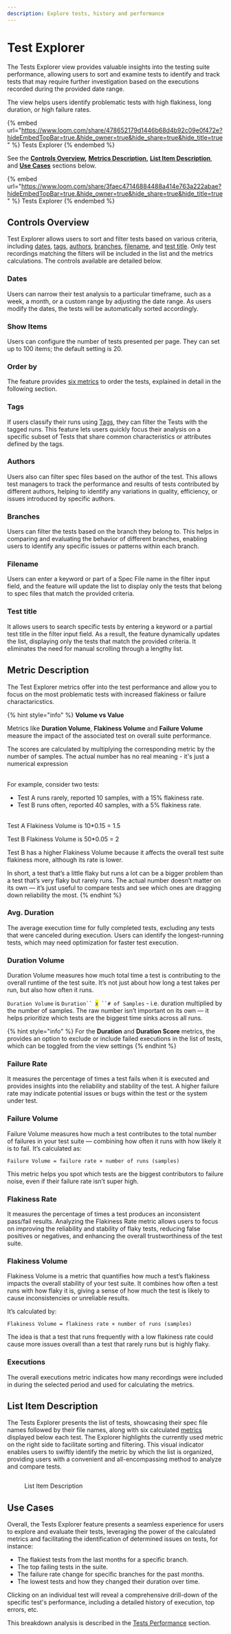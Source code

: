 ```yaml
---
description: Explore tests, history and performance
---
```


# Test Explorer

The Tests Explorer view provides valuable insights into the testing suite performance, allowing users to sort and examine tests to identify and track tests that may require further investigation based on the executions recorded during the provided date range.&#x20;

The view helps users identify problematic tests with high flakiness, long duration, or high failure rates.&#x20;

{% embed url="https://www.loom.com/share/478652179d1446b68d4b92c09e0f472e?hideEmbedTopBar=true.&hide_owner=true&hide_share=true&hide_title=true" %}
Tests Explorer
{% endembed %}

See the [**Controls Overview**](./#controls-overview)**,** [**Metrics Description**](./#metrics-description)**,** [**List Item Description**](./#list-item-description), and [**Use Cases**](./#use-cases) sections below.

{% embed url="https://www.loom.com/share/3faec47146884488a414e763a222abae?hideEmbedTopBar=true.&hide_owner=true&hide_share=true&hide_title=true" %}
Tests Explorer
{% endembed %}

## Controls Overview

Test Explorer allows users to sort and filter tests based on various criteria, including [dates](./#dates), [tags](./#tags), [authors](./#author), [branches](./#branches), [filename](./#filename), and [test title](./#test-title). Only test recordings matching the filters will be included in the list and the metrics calculations. The controls available are detailed below.

### **Dates**

Users can narrow their test analysis to a particular timeframe, such as a week, a month, or a custom range by adjusting the date range. As users modify the dates, the tests will be automatically sorted accordingly.

### Show Items

Users can configure the number of tests presented per page. They can set up to 100 items; the default setting is 20.

### Order by

The feature provides [six metrics](./#metrics-description) to order the tests, explained in detail in the following section.

### Tags

If users classify their runs using [Tags](https://currents.dev/readme/runs/run-details#run-tags), they can filter the Tests with the tagged runs. This feature lets users quickly focus their analysis on a specific subset of Tests that share common characteristics or attributes defined by the tags.

### Authors

Users also can filter spec files based on the author of the test. This allows test managers to track the performance and results of tests contributed by different authors, helping to identify any variations in quality, efficiency, or issues introduced by specific authors.

### Branches

Users can filter the tests based on the branch they belong to. This helps in comparing and evaluating the behavior of different branches, enabling users to identify any specific issues or patterns within each branch.

### Filename

Users can enter a keyword or part of a Spec File name in the filter input field, and the feature will update the list to display only the tests that belong to spec files that match the provided criteria.&#x20;

### Test title

It allows users to search specific tests by entering a keyword or a partial test title in the filter input field. As a result, the feature dynamically updates the list, displaying only the tests that match the provided criteria. It eliminates the need for manual scrolling through a lengthy list.

## Metric Description

The Test Explorer metrics offer into the test performance and allow you to focus on the most problematic tests with increased flakiness or failure charactaricstics.

{% hint style="info" %}
**Volume vs Value**

Metrics like **Duration Volume**, **Flakiness Volume** and **Failure Volume** measure the impact of the associated test on overall suite performance.

The scores are calculated by multiplying the corresponding metric by the number of samples. The actual number has no real meaning - it's just a numerical expression&#x20;

\
For example, consider two tests:

* Test A runs rarely, reported 10 samples, with a 15% flakiness rate.
* Test B runs often, reported 40 samples, with a  5% flakiness rate.

\
Test A Flakiness Volume is 10\*0.15 = 1.5

Test B Flakiness Volume is 50\*0.05 = 2



Test B has a higher Flakiness Volume because it affects the overall test suite flakiness more, although its rate is lower.

In short, a test that’s a little flaky but runs a lot can be a bigger problem than a test that’s very flaky but rarely runs. The actual number doesn’t matter on its own — it’s just useful to compare tests and see which ones are dragging down reliability the most.
{% endhint %}

### Avg. Duration&#x20;

The average execution time for fully completed tests, excluding any tests that were canceled during execution. Users can identify the longest-running tests, which may need optimization for faster test execution.

### Duration Volume

Duration Volume measures how much total time a test is contributing to the overall runtime of the test suite. It’s not just about how long a test takes per run, but also how often it runs.

`Duration Volume` is `Duration`` `<mark style="color:blue;">`x`</mark>` ``# of Samples`  - i.e. duration multiplied by the number of samples. The raw number isn’t important on its own — it helps prioritize which tests are the biggest time sinks across all runs.

{% hint style="info" %}
For the **Duration** and **Duration Score** metrics, the provides an option to exclude or include failed executions in the list of tests, which can be toggled from the view settings
{% endhint %}

### Failure Rate

It measures the percentage of times a test fails when it is executed and provides insights into the reliability and stability of the test. A higher failure rate may indicate potential issues or bugs within the test or the system under test.

### Failure Volume

Failure Volume measures how much a test contributes to the total number of failures in your test suite — combining how often it runs with how likely it is to fail. It’s calculated as:

`Failure Volume = failure rate × number of runs (samples)`

This metric helps you spot which tests are the biggest contributors to failure noise, even if their failure rate isn’t super high.

### Flakiness Rate

It measures the percentage of times a test produces an inconsistent pass/fail results. Analyzing the Flakiness Rate metric allows users to focus on improving the reliability and stability of flaky tests, reducing false positives or negatives, and enhancing the overall trustworthiness of the test suite.

### **Flakiness Volume**

Flakiness Volume is a metric that quantifies how much a test’s flakiness impacts the overall stability of your test suite. It combines how often a test runs with how flaky it is, giving a sense of how much the test is likely to cause inconsistencies or unreliable results.

It’s calculated by:

`Flakiness Volume = flakiness rate × number of runs (samples)`

The idea is that a test that runs frequently with a low flakiness rate could cause more issues overall than a test that rarely runs but is highly flaky.

### Executions

The overall executions metric indicates how many recordings were included in during the selected period and used for calculating the metrics.

## List Item Description

The Tests Explorer presents the list of tests, showcasing their spec file names followed by their file names, along with six calculated [metrics ](./#metrics-description)displayed below each test. The Explorer highlights the currently used metric on the right side to facilitate sorting and filtering. This visual indicator enables users to swiftly identify the metric by which the list is organized, providing users with a convenient and all-encompassing method to analyze and compare tests.

<figure><img src="../../../.gitbook/assets/Screenshot 2023-06-30 at 13.31.42.png" alt=""><figcaption><p>List Item Description</p></figcaption></figure>

## Use Cases

Overall, the Tests Explorer feature presents a seamless experience for users to explore and evaluate their tests, leveraging the power of the calculated metrics and facilitating the identification of determined issues on tests, for instance:

* The flakiest tests from the last months for a specific branch.
* The top failing tests in the suite.
* The failure rate change for specific branches for the past months.
* The lowest tests and how they changed their duration over time.

Clicking on an individual test will reveal a comprehensive drill-down of the specific test's performance, including a detailed history of execution, top errors, etc.&#x20;

This breakdown analysis is described in the [Tests Performance](tests-performance.md) section.

##
